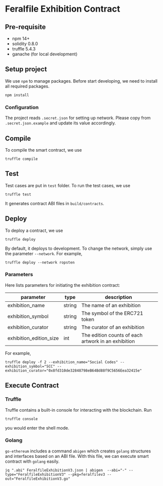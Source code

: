 # Feralfile Exhibition Contract

## Pre-requisite

- npm 14+
- solidity 0.8.0
- truffle 5.4.3
- ganache (for local development)

## Setup project

We use `npm` to manage packages. Before start developing, we need to install all required packages.

```
npm install

```

### Configuration

The project reads `.secret.json` for setting up network. Please copy from `.secret.json.example` and update its value accordingly.

## Compile

To compile the smart contract, we use

```
truffle compile
```

## Test

Test cases are put in `test` folder. To run the test cases, we use

```
truffle test
```

It generates contract ABI files in `build/contracts`.

## Deploy

To deploy a contract, we use

```
truffle deploy
```

By default, it deploys to development. To change the network, simply use the parameter `--network`. For example,

```
truffle deploy --network ropsten
```

### Parameters

Here lists parameters for initiating the exhibition contract:

| parameter | type | description |
| - | - | - |
| exhibition_name | string | The name of an exhibition |
| exhibition_symbol | string | The symbol of the ERC721 token |
| exhibition_curator | string | The curator of an exhibition |
| exhibition_edition_size | int | The edition counts of each artwork in an exhibition |

For example,

```
truffle deploy -f 2 --exhibition_name="Social Codes" --exhibition_symbol="SCC" --exhibition_curator="0x8fd310de32848798eB64Bd88f9C5656Eea32415e"
```

## Execute Contract

### Truffle

Truffle contains a built-in console for interacting with the blockchain. Run

```
truffle console
```

you would enter the shell mode.

### Golang

`go-ethereum` includes a command `abigen` which creates `golang` structures and interfaces based on an ABI file. With this file, we can execute smart contract with `golang` easily.

```shell
jq ".abi" FeralfileExhibitionV3.json | abigen  --abi="-" --type="FeralfileExhibitionV3" --pkg=feralfilev3 --out="FeralfileExhibitionV3.go"
```